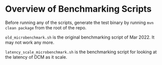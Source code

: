 # Overview of Benchmarking Scripts

Before running any of the scripts, generate the test binary by running ```mvn clean package``` from the root of the repo.

```old_microbenchmark.sh``` is the original benchmarking script of Mar 2022.
It may not work any  more.


```latency_scale_microbenchmark.sh``` is the benchmarking script for looking at the latency of DCM as it scale.
